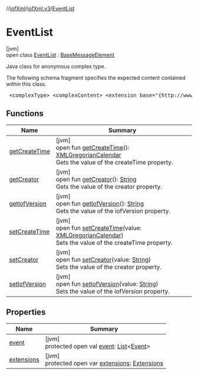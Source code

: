 //[iofXml](../../../index.md)/[iofXml.v3](../index.md)/[EventList](index.md)

# EventList

[jvm]\
open class [EventList](index.md) : [BaseMessageElement](../-base-message-element/index.md)

<p>Java class for anonymous complex type. <p>The following schema fragment specifies the expected content contained within this class. <pre> &lt;complexType&gt; &lt;complexContent&gt; &lt;extension base="{http://www.orienteering.org/datastandard/3.0}BaseMessageElement"&gt; &lt;sequence&gt; &lt;element name="Event" type="{http://www.orienteering.org/datastandard/3.0}Event" maxOccurs="unbounded" minOccurs="0"/&gt; &lt;element name="Extensions" type="{http://www.orienteering.org/datastandard/3.0}Extensions" minOccurs="0"/&gt; &lt;/sequence&gt; &lt;/extension&gt; &lt;/complexContent&gt; &lt;/complexType&gt; </pre>

## Functions

| Name | Summary |
|---|---|
| [getCreateTime](../-control-card-list/index.md#1049010220%2FFunctions%2F-1216412040) | [jvm]<br>open fun [getCreateTime](../-control-card-list/index.md#1049010220%2FFunctions%2F-1216412040)(): [XMLGregorianCalendar](https://docs.oracle.com/javase/8/docs/api/javax/xml/datatype/XMLGregorianCalendar.html)<br>Gets the value of the createTime property. |
| [getCreator](../-control-card-list/index.md#977017305%2FFunctions%2F-1216412040) | [jvm]<br>open fun [getCreator](../-control-card-list/index.md#977017305%2FFunctions%2F-1216412040)(): [String](https://docs.oracle.com/javase/8/docs/api/java/lang/String.html)<br>Gets the value of the creator property. |
| [getIofVersion](../-control-card-list/index.md#-418085827%2FFunctions%2F-1216412040) | [jvm]<br>open fun [getIofVersion](../-control-card-list/index.md#-418085827%2FFunctions%2F-1216412040)(): [String](https://docs.oracle.com/javase/8/docs/api/java/lang/String.html)<br>Gets the value of the iofVersion property. |
| [setCreateTime](../-control-card-list/index.md#334755514%2FFunctions%2F-1216412040) | [jvm]<br>open fun [setCreateTime](../-control-card-list/index.md#334755514%2FFunctions%2F-1216412040)(value: [XMLGregorianCalendar](https://docs.oracle.com/javase/8/docs/api/javax/xml/datatype/XMLGregorianCalendar.html))<br>Sets the value of the createTime property. |
| [setCreator](../-control-card-list/index.md#1893160672%2FFunctions%2F-1216412040) | [jvm]<br>open fun [setCreator](../-control-card-list/index.md#1893160672%2FFunctions%2F-1216412040)(value: [String](https://docs.oracle.com/javase/8/docs/api/java/lang/String.html))<br>Sets the value of the creator property. |
| [setIofVersion](../-control-card-list/index.md#1421542316%2FFunctions%2F-1216412040) | [jvm]<br>open fun [setIofVersion](../-control-card-list/index.md#1421542316%2FFunctions%2F-1216412040)(value: [String](https://docs.oracle.com/javase/8/docs/api/java/lang/String.html))<br>Sets the value of the iofVersion property. |

## Properties

| Name | Summary |
|---|---|
| [event](event.md) | [jvm]<br>protected open val [event](event.md): [List](https://docs.oracle.com/javase/8/docs/api/java/util/List.html)<[Event](../-event/index.md)> |
| [extensions](extensions.md) | [jvm]<br>protected open var [extensions](extensions.md): [Extensions](../-extensions/index.md) |
